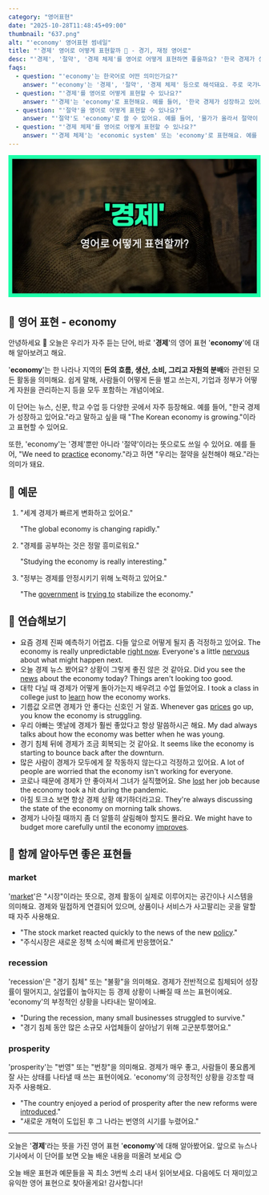 ```yaml
---
category: "영어표현"
date: "2025-10-28T11:48:45+09:00"
thumbnail: "637.png"
alt: "'economy' 영어표현 썸네일"
title: "'경제' 영어로 어떻게 표현할까 💸 - 경기, 재정 영어로"
desc: "'경제', '절약', '경제 체제'를 영어로 어떻게 표현하면 좋을까요? '한국 경제가 성장하고 있어요.', '물가가 올라서 절약이 필요해요.' 등을 영어로 표현하는 법을 배워봅시다. 다양한 예문을 통해서 연습하고 본인의 표현으로 만들어 보세요."
faqs: 
  - question: "'economy'는 한국어로 어떤 의미인가요?"
    answer: "'economy'는 '경제', '절약', '경제 체제' 등으로 해석돼요. 주로 국가나 사회의 돈의 흐름, 자원 관리, 또는 돈을 아끼는 행동을 말할 때 써요."
  - question: "'경제'를 영어로 어떻게 표현할 수 있나요?"
    answer: "'경제'는 'economy'로 표현해요. 예를 들어, '한국 경제가 성장하고 있어요.'는 'The Korean economy is growing.'이라고 해요."
  - question: "'절약'을 영어로 어떻게 표현할 수 있나요?"
    answer: "'절약'도 'economy'로 쓸 수 있어요. 예를 들어, '물가가 올라서 절약이 필요해요.'는 'We need economy because prices are rising.'이라고 말할 수 있어요. 하지만 일상에서는 'saving'을 더 자주 써요."
  - question: "'경제 체제'를 영어로 어떻게 표현할 수 있나요?"
    answer: "'경제 체제'는 'economic system' 또는 'economy'로 표현해요. 예를 들어, '자본주의 경제 체제'는 'capitalist economy'라고 해요."
---
```


!['economy' 영어표현](./637.png)

## 🌟 영어 표현 - economy

안녕하세요 👋 오늘은 우리가 자주 듣는 단어, 바로 '**경제**'의 영어 표현 '**economy**'에 대해 알아보려고 해요.

'**economy**'는 한 나라나 지역의 **돈의 흐름, 생산, 소비, 그리고 자원의 분배**와 관련된 모든 활동을 의미해요. 쉽게 말해, 사람들이 어떻게 돈을 벌고 쓰는지, 기업과 정부가 어떻게 자원을 관리하는지 등을 모두 포함하는 개념이에요.

이 단어는 뉴스, 신문, 학교 수업 등 다양한 곳에서 자주 등장해요. 예를 들어, "한국 경제가 성장하고 있어요."라고 말하고 싶을 때 "The Korean economy is growing."이라고 표현할 수 있어요.

또한, 'economy'는 '경제'뿐만 아니라 '절약'이라는 뜻으로도 쓰일 수 있어요. 예를 들어, "We need to [practice](/blog/in-english/247.practice/) economy."라고 하면 "우리는 절약을 실천해야 해요."라는 의미가 돼요.

## 📖 예문

1. "세계 경제가 빠르게 변화하고 있어요."

   "The global economy is changing rapidly."

2. "경제를 공부하는 것은 정말 흥미로워요."

   "Studying the economy is really interesting."

3. "정부는 경제를 안정시키기 위해 노력하고 있어요."

   "The [government](/blog/in-english/608.government/) is [trying to](/blog/in-english/117.try-to/) stabilize the economy."



## 💬 연습해보기

<ul data-interactive-list>

  <li data-interactive-item>
    <span data-toggler>요즘 경제 진짜 예측하기 어렵죠. 다들 앞으로 어떻게 될지 좀 걱정하고 있어요.</span>
    <span data-answer>The economy is really unpredictable <a href="/blog/in-english/525.right-now/">right now</a>. Everyone's a little <a href="/blog/in-english/115.nervous/">nervous</a> about what might happen next.</span>
  </li>

  <li data-interactive-item>
    <span data-toggler>오늘 경제 뉴스 봤어요? 상황이 그렇게 좋진 않은 것 같아요.</span>
    <span data-answer>Did you see the <a href="/blog/in-english/536.news/">news</a> about the economy today? Things aren't looking too good.</span>
  </li>

  <li data-interactive-item>
    <span data-toggler>대학 다닐 때 경제가 어떻게 돌아가는지 배우려고 수업 들었어요.</span>
    <span data-answer>I took a class in college just to <a href="/blog/in-english/245.learn/">learn</a> how the economy works.</span>
  </li>

  <li data-interactive-item>
    <span data-toggler>기름값 오르면 경제가 안 좋다는 신호인 거 알죠.</span>
    <span data-answer>Whenever gas <a href="/blog/in-english/640.price/">prices</a> go up, you know the economy is struggling.</span>
  </li>

  <li data-interactive-item>
    <span data-toggler>우리 아빠는 옛날에 경제가 훨씬 좋았다고 항상 말씀하시곤 해요.</span>
    <span data-answer>My dad always talks about how the economy was better when he was young.</span>
  </li>

  <li data-interactive-item>
    <span data-toggler>경기 침체 뒤에 경제가 조금 회복되는 것 같아요.</span>
    <span data-answer>It seems like the economy is starting to bounce back after the downturn.</span>
  </li>

  <li data-interactive-item>
    <span data-toggler>많은 사람이 경제가 모두에게 잘 작동하지 않는다고 걱정하고 있어요.</span>
    <span data-answer>A lot of people are worried that the economy isn't working for everyone.</span>
  </li>

  <li data-interactive-item>
    <span data-toggler>코로나 때문에 경제가 안 좋아져서 그녀가 실직했어요.</span>
    <span data-answer>She <a href="/blog/in-english/457.lose/">lost</a> her job because the economy took a hit during the pandemic.</span>
  </li>

  <li data-interactive-item>
    <span data-toggler>아침 토크쇼 보면 항상 경제 상황 얘기하더라고요.</span>
    <span data-answer>They're always discussing the state of the economy on morning talk shows.</span>
  </li>

  <li data-interactive-item>
    <span data-toggler>경제가 나아질 때까지 좀 더 알뜰히 살림해야 할지도 몰라요.</span>
    <span data-answer>We might have to budget more carefully until the economy <a href="/blog/in-english/394.improve/">improves</a>.</span>
  </li>

</ul>

## 🤝 함께 알아두면 좋은 표현들

### market

'[market](/blog/in-english/641.market/)'은 "시장"이라는 뜻으로, 경제 활동이 실제로 이루어지는 공간이나 시스템을 의미해요. 경제와 밀접하게 연결되어 있으며, 상품이나 서비스가 사고팔리는 곳을 말할 때 자주 사용해요.

- "The stock market reacted quickly to the news of the new [policy](/blog/in-english/623.policy/)."
- "주식시장은 새로운 정책 소식에 빠르게 반응했어요."

### recession

'recession'은 "경기 침체" 또는 "불황"을 의미해요. 경제가 전반적으로 침체되어 성장률이 떨어지고, 실업률이 높아지는 등 경제 상황이 나빠질 때 쓰는 표현이에요. 'economy'의 부정적인 상황을 나타내는 말이에요.

- "During the recession, many small businesses struggled to survive."
- "경기 침체 동안 많은 소규모 사업체들이 살아남기 위해 고군분투했어요."

### prosperity

'prosperity'는 "번영" 또는 "번창"을 의미해요. 경제가 매우 좋고, 사람들이 풍요롭게 잘 사는 상태를 나타낼 때 쓰는 표현이에요. 'economy'의 긍정적인 상황을 강조할 때 자주 사용해요.

- "The country enjoyed a period of prosperity after the new reforms were [introduced](/blog/in-english/262.introduce/)."
- "새로운 개혁이 도입된 후 그 나라는 번영의 시기를 누렸어요."

---

오늘은 '**경제**'라는 뜻을 가진 영어 표현 '**economy**'에 대해 알아봤어요. 앞으로 뉴스나 기사에서 이 단어를 보면 오늘 배운 내용을 떠올려 보세요 😊

오늘 배운 표현과 예문들을 꼭 최소 3번씩 소리 내서 읽어보세요. 다음에도 더 재미있고 유익한 영어 표현으로 찾아올게요! 감사합니다!

